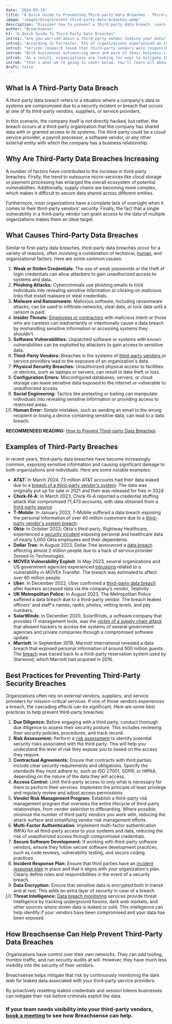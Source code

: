 ```yaml
---
date: "2024-03-19"
title: "A Quick Guide to Preventing Third-party Data Breaches - Third-party Data Breach Prevention"
image: "images/blog/prevent-third-party-data-breaches.webp"
description: "Discover how to prevent a third-party data breach. Learn ten steps to reduce your risk of a third-party data breach."
author: "Breachsense"
h1: "A Quick Guide To Third-Party Data Breaches"
intro1: "Are you worried about a third-party vendor leaking your data? Wondering how to prevent third-party breaches?"
intro2: "According to Forrester, 55% of organizations experienced an incident or breach involving a third-party provider in 2021."
intro3: "Verizon research found that third-party vendors were responsible for 62% of system Intrusion incidents."
intro4: "With businesses outsourcing more and more of their business-critical data and functionality to third-party vendors, it's no surprise that attackers have focused their efforts there as well."
intro5: "As a result, organizations are looking for ways to mitigate the impact of third-party breaches."
intro6: "That's what we're going to cover below. You'll learn all about the risk of third-party breaches as well as a number of ways you can prevent it from happening."
draft: false
---
```

## What Is A Third-Party Data Breach

A third-party data breach refers to a situation where a company's data or systems are compromised due to a security incident or breach that occurs at one of its third-party vendors, suppliers, or service providers.

In this scenario, the company itself is not directly hacked, but rather, the breach occurs at a third-party organization that the company has shared data with or granted access to its systems. The third-party could be a cloud service provider, a payroll processor, a software vendor, or any other external entity with which the company has a business relationship.

## Why Are Third-Party Data Breaches Increasing

A number of factors have contributed to the increase in third-party breaches. Firstly, the trend to outsource micro-services like cloud storage or payment processing has enlarged the overall ecosystem of potential vulnerabilities. Additionally, supply chains are becoming more complex, which makes it difficult to secure data shared across different entities.

Furthermore, most organizations have a complete lack of oversight when it comes to their third-party vendors' security. Finally, the fact that a single vulnerability in a third-party vendor can grant access to the data of multiple organizations makes them an ideal target.

## What Causes Third-Party Data Breaches

Similar to first-party data breaches, third-party data breaches occur for a variety of reasons, often involving a combination of technical, [human](https://www.breachsense.com/blog/data-breach-human-error/), and organizational factors. Here are some common causes:

1. **Weak or Stolen Credentials:** The use of weak passwords or the theft of login credentials can allow attackers to gain unauthorized access to systems and data.
2. **Phishing Attacks:** Cybercriminals use phishing emails to trick individuals into revealing sensitive information or clicking on malicious links that install malware or steal credentials.
3. **Malware and Ransomware:** Malicious software, including ransomware attacks, can be used to infiltrate networks, steal data, or lock data until a ransom is paid.
4. **Insider Threats:** [Employees or contractors](https://www.breachsense.com/blog/insider-threat-data-breach/) with malicious intent or those who are careless can inadvertently or intentionally cause a data breach by mishandling sensitive information or accessing systems they shouldn't.
5. **Software Vulnerabilities:** Unpatched software or systems with known vulnerabilities can be exploited by attackers to gain access to sensitive data.
6. **Third-Party Vendors:** Breaches in the systems of [ third-party vendors ](https://www.breachsense.com/blog/third-party-data-breach/)or service providers lead to the exposure of an organization's data.
7. **Physical Security Breaches:** Unauthorized physical access to facilities or devices, such as laptops or servers, can result in data theft or loss.
8. **Configuration Errors:** Misconfigured databases, servers, or cloud storage can leave sensitive data exposed to the internet or vulnerable to unauthorized access.
9. **Social Engineering:** Tactics like pretexting or baiting can manipulate individuals into revealing sensitive information or providing access to restricted areas.
10. **Human Error:** Simple mistakes, such as sending an email to the wrong recipient or losing a device containing sensitive data, can lead to a data breach.

**RECOMMENDED READING:** [How to Prevent Third-party Data Breaches](https://www.breachsense.com/blog/third-party-data-breach/)

## Examples of Third-Party Breaches

In recent years, third-party data breaches have become increasingly common, exposing sensitive information and causing significant damage to both organizations and individuals. Here are some notable examples:

- **AT&amp;T:** In March 2024, 73 million AT&amp;T accounts had their data leaked due to a [breach of a third-party vendor\'s system](https://www.msn.com/en-us/news/other/at-t-says-massive-breach-didn-t-originate-from-its-systems/ar-BB1k5W8v). The data was originally put up for sale in 2021 and then was released for free in 2024
- **Chick-fil-A:** In March 2023, Chick-fil-A reported a credential stuffing attack that compromised 71,473 accounts, with data obtained from a [third-party source](https://cybernews.com/news/chick-fil-a-hacked-financial-information-stolen/).
- **T-Mobile**: In January 2023, T-Mobile suffered a data breach exposing the personal information of over 40 million customers due to a [third-party vendor\'s system breach](https://www.theverge.com/2023/1/20/23563825/tmobile-data-breach-api-customer-accounts-hacker-security).
- **Okta**: In October 2023, Okta's third-party, Rightway Healthcare, experienced a [security incident](https://cybernews.com/news/okta-employees-third-party-breach-rightway-healthcare-/) exposing personal and healthcare data of nearly 5,000 Okta employees and their dependents.
- **Dollar Tree**: In August 2023, Dollar Tree announced a [data breach](https://www.securityweek.com/dollar-tree-impacted-by-zeroedin-data-breach-affecting-2-million-individuals/) affecting almost 2 million people due to a hack of service provider Zeroed-In Technologies.
- **MOVEit Vulnerability Exploit**: In May 2023, several organizations and US government agencies experienced [intrusions](https://techcrunch.com/2023/08/25/moveit-mass-hack-by-the-numbers/) related to a vulnerability in MOVEit Transfer. The breach was estimated to affect over 60 million people.
- **Uber**: In December 2022, Uber confirmed a [third-party data breach](https://www.bleepingcomputer.com/news/security/uber-suffers-new-data-breach-after-attack-on-vendor-info-leaked-online/) after hackers accessed data via the company’s vendor, Teqtivity
- **UK Metropolitan Police:** In August 2023, The Metropolitan Police suffered a data breach due to a third-party vendor. The breach leaked officers' and staff's names, ranks, photos, vetting levels, and pay numbers.
- **SolarWinds**: In December 2020, SolarWinds, a software company that provides IT management tools, was the [victim of a supply chain attack](https://www.techtarget.com/whatis/feature/SolarWinds-hack-explained-Everything-you-need-to-know) that allowed hackers to access the systems of several government agencies and private companies through a compromised software update.
- **Marriott**: In September 2018, Marriott International revealed a data breach that exposed personal information of around 500 million guests. The [breach](https://www.wired.com/story/marriott-hacked-yes-again-2020/) was traced back to a third-party reservation system used by Starwood, which Marriott had acquired in 2016.

## Best Practices for Preventing Third-Party Security Breaches

Organizations often rely on external vendors, suppliers, and service providers for mission-critical services. If one of those vendors experiences a breach, the cascading effects can be significant. Here are some best practices to help prevent third-party breaches:

1. **Due Diligence:** Before engaging with a third party, conduct thorough due diligence to assess their security posture. This includes reviewing their security policies, procedures, and track record.
2. **Risk Assessment:** Perform a [risk assessment](https://www.breachsense.com/blog/data-risk-management/) to identify potential security risks associated with the third party. This will help you understand the level of risk they expose you to based on the access they require.
3. **Contractual Agreements:** Ensure that contracts with third parties include clear security requirements and obligations. Specify the standards they must adhere to, such as ISO 27001, GDPR, or HIPAA, depending on the nature of the data they will access.
4. **Access Control:** Limit third-party access to only what is necessary for them to perform their services. Implement the principle of least privilege and regularly review and adjust access permissions.
5. **Vendor Risk Management Program:** Establish a third-party risk management program that oversees the entire lifecycle of third-party relationships, from vendor selection to offboarding. Where possible, minimize the number of third-party vendors you work with, reducing the attack surface and simplifying vendor risk management efforts.
6. **Multi-Factor Authentication:** Implement multi-factor authentication (MFA) for all third-party access to your systems and data, reducing the risk of unauthorized access through compromised credentials.
7. **Secure Software Development:** If working with third-party software vendors, ensure they follow secure software development practices, such as code reviews, vulnerability testing, and secure coding practices.
8. **Incident Response Plan:** Ensure that third parties have an [incident response plan](https://www.breachsense.com/blog/data-breach-response-checklist/) in place and that it aligns with your organization's plan. Clearly define roles and responsibilities in the event of a security breach.
9. **Data Encryption:** Ensure that sensitive data is encrypted both in transit and at rest. This adds an extra layer of security in case of a breach.
10. **Threat Intelligence:** [Da](https://www.breachsense.com/data-breach-monitoring/)[ta brea](https://www.breachsense.com/data-breach-monitoring/)[ch monitoring](https://www.breachsense.com/data-breach-monitoring/) services provide threat intelligence by tracking underground forums, dark web markets, and other sources where stolen data is leaked or sold. This intelligence can help identify if your vendors have been compromised and your data has been exposed.

## How Breachsense Can Help Prevent Third-Party Data Breaches

Organizations have control over their own networks. They can add tooling, monitor traffic, and run security audits at will. However, they have much less visibility into the security of their vendors.

Breachsense helps mitigate that risk by continuously monitoring the dark web for leaked data associated with your third-party service providers. 

By proactively resetting leaked credentials and session tokens businesses can mitigate their risk before criminals exploit the data.

### If your team needs visibility into your third-party vendors, [book a meeting](https://www.breachsense.com/book-demo/) to see how Breachsense can help.
